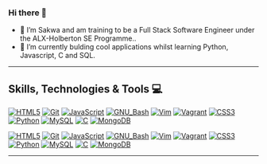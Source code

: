 ### Hi there 👋


- 🔭 I’m Sakwa and am training to be a Full Stack Software Engineer under the ALX-Holberton SE Programme..
- 🌱 I’m currently bulding cool applications whilst learning Python, Javascript, C and SQL.

---

## Skills, Technologies & Tools :computer:

[![HTML5](https://badgen.net/badge/≡/HTML5/E34F26?icon=html5&labelColor=282828&scale=2)](https://developer.mozilla.org/en-US/docs/Web/HTML)
[![Git](https://badgen.net/badge/≡/Git/F05032?icon=git&labelColor=282828&scale=2)](https://git-scm.com/)
[![JavaScript](https://badgen.net/badge/≡/JavaScript/F7DF1E?icon=javascript&labelColor=282828&scale=2)](https://developer.mozilla.org/en-US/docs/Web/javascript)
[![GNU_Bash](https://badgen.net/badge/≡/GNU%20Bash/4EAA25?icon=gnu-bash&labelColor=282828&scale=2)](https://www.gnu.org/software/bash/)
[![Vim](https://badgen.net/badge/≡/Vim/019733?icon=vim&labelColor=282828&scale=2)](https://www.vim.org/)
[![Vagrant](https://badgen.net/badge/≡/Vagrant/1563FF?icon=vagrant&labelColor=282828&scale=2)](https://www.vagrantup.com/)
[![CSS3](https://badgen.net/badge/≡/CSS3/1572B6?icon=css3&labelColor=282828&scale=2)](https://developer.mozilla.org/en-US/docs/Web/CSS/)
[![Python](https://badgen.net/badge/≡/Python/3776AB?icon=python&labelColor=282828&scale=2)](https://www.python.org/)
[![MySQL](https://badgen.net/badge/≡/MySQL/4479A1?icon=mysql&labelColor=282828&scale=2)](https://www.mysql.com/)
[![C](https://badgen.net/badge/≡/Language/A8B9CC?icon=c&labelColor=282829&scale=2)](https://www.gnu.org/software/gnu-c-manual/gnu-c-manual.html)
[![MongoDB](https://badgen.net/badge/≡/MongoDB/47A248?icon=mongodb&labelColor=282828&scale=2)](https://www.mongodb.com/)

[![HTML5](https://img.shields.io/badge/HTML5-E34F26?style=flat-square&logo=html5&labelColor=282828)](https://developer.mozilla.org/en-US/docs/Web/HTML)
[![Git](https://img.shields.io/badge/Git-F05032?logo=git&style=flat-square&labelColor=282828)](https://git-scm.com/)
[![JavaScript](https://img.shields.io/badge/JavaScript-F7DF1E?logo=javascript&style=flat-square&labelColor=282828)](https://developer.mozilla.org/en-US/docs/Web/javascript)
[![GNU_Bash](https://img.shields.io/badge/GNU%20Bash-4EAA25?logo=gnu-bash&style=flat-square&labelColor=282828)](https://www.gnu.org/software/bash/)
[![Vim](https://img.shields.io/badge/Vim-019733?logo=vim&style=flat-square&labelColor=282828)](https://www.vim.org/)
[![Vagrant](https://img.shields.io/badge/Vagrant-1563FF?logo=vagrant&style=flat-square&labelColor=282828)](https://www.vagrantup.com/)
[![CSS3](https://img.shields.io/badge/CSS3-1572B6?logo=css3&style=flat-square&labelColor=282828)](https://developer.mozilla.org/en-US/docs/Web/CSS/)
[![Python](https://img.shields.io/badge/Python-3776AB?logo=python&style=flat-square&labelColor=282828)](https://www.python.org/)
[![MySQL](https://img.shields.io/badge/MySQL-4479A1?logo=mysql&style=flat-square&labelColor=282828)](https://www.mysql.com/)
[![C](https://img.shields.io/badge/Language-A8B9CC?logo=c&style=flat-square&labelColor=282829)](https://www.gnu.org/software/gnu-c-manual/gnu-c-manual.html)
[![MongoDB](https://img.shields.io/badge/MongoDB-47A248?logo=mongodb&style=flat-square&labelColor=282828)](https://www.mongodb.com/)

---
